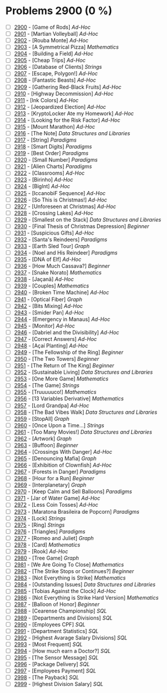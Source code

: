 # Problems 2900 (0 %)


- [ ] [2900](https://www.beecrowd.com.br/judge/en/problems/view/2900) - [Game of Rods] *Ad-Hoc*
- [ ] [2901](https://www.beecrowd.com.br/judge/en/problems/view/2901) - [Martian Volleyball] *Ad-Hoc*
- [ ] [2902](https://www.beecrowd.com.br/judge/en/problems/view/2902) - [Rouba Monte] *Ad-Hoc*
- [ ] [2903](https://www.beecrowd.com.br/judge/en/problems/view/2903) - [A Symmetrical Pizza] *Mathematics*
- [ ] [2904](https://www.beecrowd.com.br/judge/en/problems/view/2904) - [Building a Field] *Ad-Hoc*
- [ ] [2905](https://www.beecrowd.com.br/judge/en/problems/view/2905) - [Cheap Trips] *Ad-Hoc*
- [ ] [2906](https://www.beecrowd.com.br/judge/en/problems/view/2906) - [Database of Clients] *Strings*
- [ ] [2907](https://www.beecrowd.com.br/judge/en/problems/view/2907) - [Escape, Polygon!] *Ad-Hoc*
- [ ] [2908](https://www.beecrowd.com.br/judge/en/problems/view/2908) - [Fantastic Beasts] *Ad-Hoc*
- [ ] [2909](https://www.beecrowd.com.br/judge/en/problems/view/2909) - [Gathering Red-Black Fruits] *Ad-Hoc*
- [ ] [2910](https://www.beecrowd.com.br/judge/en/problems/view/2910) - [Highway Decommission] *Ad-Hoc*
- [ ] [2911](https://www.beecrowd.com.br/judge/en/problems/view/2911) - [Ink Colors] *Ad-Hoc*
- [ ] [2912](https://www.beecrowd.com.br/judge/en/problems/view/2912) - [Jeopardized Election] *Ad-Hoc*
- [ ] [2913](https://www.beecrowd.com.br/judge/en/problems/view/2913) - [KryptoLocker Ate my Homework] *Ad-Hoc*
- [ ] [2914](https://www.beecrowd.com.br/judge/en/problems/view/2914) - [Looking for the Risk Factor] *Ad-Hoc*
- [ ] [2915](https://www.beecrowd.com.br/judge/en/problems/view/2915) - [Mount Marathon] *Ad-Hoc*
- [ ] [2916](https://www.beecrowd.com.br/judge/en/problems/view/2916) - [The Note] *Data Structures and Libraries*
- [ ] [2917](https://www.beecrowd.com.br/judge/en/problems/view/2917) - [String] *Paradigms*
- [ ] [2918](https://www.beecrowd.com.br/judge/en/problems/view/2918) - [Smart Digits] *Paradigms*
- [ ] [2919](https://www.beecrowd.com.br/judge/en/problems/view/2919) - [Best Order] *Paradigms*
- [ ] [2920](https://www.beecrowd.com.br/judge/en/problems/view/2920) - [Small Number] *Paradigms*
- [ ] [2921](https://www.beecrowd.com.br/judge/en/problems/view/2921) - [Alien Charts] *Paradigms*
- [ ] [2922](https://www.beecrowd.com.br/judge/en/problems/view/2922) - [Classrooms] *Ad-Hoc*
- [ ] [2923](https://www.beecrowd.com.br/judge/en/problems/view/2923) - [Birinho] *Ad-Hoc*
- [ ] [2924](https://www.beecrowd.com.br/judge/en/problems/view/2924) - [BigInt] *Ad-Hoc*
- [ ] [2925](https://www.beecrowd.com.br/judge/en/problems/view/2925) - [IccanobiF Sequence] *Ad-Hoc*
- [ ] [2926](https://www.beecrowd.com.br/judge/en/problems/view/2926) - [So This is Christmas!] *Ad-Hoc*
- [ ] [2927](https://www.beecrowd.com.br/judge/en/problems/view/2927) - [Unforeseen at Christmas] *Ad-Hoc*
- [ ] [2928](https://www.beecrowd.com.br/judge/en/problems/view/2928) - [Crossing Lakes] *Ad-Hoc*
- [ ] [2929](https://www.beecrowd.com.br/judge/en/problems/view/2929) - [Smallest on the Stack] *Data Structures and Libraries*
- [ ] [2930](https://www.beecrowd.com.br/judge/en/problems/view/2930) - [Final Thesis of Christmas Depression] *Beginner*
- [ ] [2931](https://www.beecrowd.com.br/judge/en/problems/view/2931) - [Suspicious Gifts] *Ad-Hoc*
- [ ] [2932](https://www.beecrowd.com.br/judge/en/problems/view/2932) - [Santa's Reindeers] *Paradigms*
- [ ] [2933](https://www.beecrowd.com.br/judge/en/problems/view/2933) - [Earth Sled Tour] *Graph*
- [ ] [2934](https://www.beecrowd.com.br/judge/en/problems/view/2934) - [Noel and His Reindeer] *Paradigms*
- [ ] [2935](https://www.beecrowd.com.br/judge/en/problems/view/2935) - [DNA of Elf] *Ad-Hoc*
- [ ] [2936](https://www.beecrowd.com.br/judge/en/problems/view/2936) - [How Much Cassava?] *Beginner*
- [ ] [2937](https://www.beecrowd.com.br/judge/en/problems/view/2937) - [Snake Norato] *Mathematics*
- [ ] [2938](https://www.beecrowd.com.br/judge/en/problems/view/2938) - [Jaçanã] *Ad-Hoc*
- [ ] [2939](https://www.beecrowd.com.br/judge/en/problems/view/2939) - [Couples] *Mathematics*
- [ ] [2940](https://www.beecrowd.com.br/judge/en/problems/view/2940) - [Broken Time Machine] *Ad-Hoc*
- [ ] [2941](https://www.beecrowd.com.br/judge/en/problems/view/2941) - [Optical Fiber] *Graph*
- [ ] [2942](https://www.beecrowd.com.br/judge/en/problems/view/2942) - [Bits Mixing] *Ad-Hoc*
- [ ] [2943](https://www.beecrowd.com.br/judge/en/problems/view/2943) - [Smider Pan] *Ad-Hoc*
- [ ] [2944](https://www.beecrowd.com.br/judge/en/problems/view/2944) - [Emergency in Manaus] *Ad-Hoc*
- [ ] [2945](https://www.beecrowd.com.br/judge/en/problems/view/2945) - [Monitor] *Ad-Hoc*
- [ ] [2946](https://www.beecrowd.com.br/judge/en/problems/view/2946) - [Dabriel and the Divisibility] *Ad-Hoc*
- [ ] [2947](https://www.beecrowd.com.br/judge/en/problems/view/2947) - [Correct Answers] *Ad-Hoc*
- [ ] [2948](https://www.beecrowd.com.br/judge/en/problems/view/2948) - [Açaí Planting] *Ad-Hoc*
- [ ] [2949](https://www.beecrowd.com.br/judge/en/problems/view/2949) - [The Fellowship of the Ring] *Beginner*
- [ ] [2950](https://www.beecrowd.com.br/judge/en/problems/view/2950) - [The Two Towers] *Beginner*
- [ ] [2951](https://www.beecrowd.com.br/judge/en/problems/view/2951) - [The Return of The King] *Beginner*
- [ ] [2952](https://www.beecrowd.com.br/judge/en/problems/view/2952) - [Sustainable Living] *Data Structures and Libraries*
- [ ] [2953](https://www.beecrowd.com.br/judge/en/problems/view/2953) - [One More Game] *Mathematics*
- [ ] [2954](https://www.beecrowd.com.br/judge/en/problems/view/2954) - [The Game] *Strings*
- [ ] [2955](https://www.beecrowd.com.br/judge/en/problems/view/2955) - [Truuuuuco!] *Mathematics*
- [ ] [2956](https://www.beecrowd.com.br/judge/en/problems/view/2956) - [13 Variables Derivative] *Mathematics*
- [ ] [2957](https://www.beecrowd.com.br/judge/en/problems/view/2957) - [Lord Grandpa] *Ad-Hoc*
- [ ] [2958](https://www.beecrowd.com.br/judge/en/problems/view/2958) - [The Bad Vibes Walk] *Data Structures and Libraries*
- [ ] [2959](https://www.beecrowd.com.br/judge/en/problems/view/2959) - [StopAll] *Graph*
- [ ] [2960](https://www.beecrowd.com.br/judge/en/problems/view/2960) - [Once Upon a Time...] *Strings*
- [ ] [2961](https://www.beecrowd.com.br/judge/en/problems/view/2961) - [Too Many Movies!] *Data Structures and Libraries*
- [ ] [2962](https://www.beecrowd.com.br/judge/en/problems/view/2962) - [Artwork] *Graph*
- [ ] [2963](https://www.beecrowd.com.br/judge/en/problems/view/2963) - [Buffoon] *Beginner*
- [ ] [2964](https://www.beecrowd.com.br/judge/en/problems/view/2964) - [Crossings With Danger] *Ad-Hoc*
- [ ] [2965](https://www.beecrowd.com.br/judge/en/problems/view/2965) - [Denouncing Mafia] *Graph*
- [ ] [2966](https://www.beecrowd.com.br/judge/en/problems/view/2966) - [Exhibition of Clownfish] *Ad-Hoc*
- [ ] [2967](https://www.beecrowd.com.br/judge/en/problems/view/2967) - [Forests in Danger] *Paradigms*
- [ ] [2968](https://www.beecrowd.com.br/judge/en/problems/view/2968) - [Hour for a Run] *Beginner*
- [ ] [2969](https://www.beecrowd.com.br/judge/en/problems/view/2969) - [Interplanetary] *Graph*
- [ ] [2970](https://www.beecrowd.com.br/judge/en/problems/view/2970) - [Keep Calm and Sell Balloons] *Paradigms*
- [ ] [2971](https://www.beecrowd.com.br/judge/en/problems/view/2971) - [Jar of Water Game] *Ad-Hoc*
- [ ] [2972](https://www.beecrowd.com.br/judge/en/problems/view/2972) - [Less Coin Tosses] *Ad-Hoc*
- [ ] [2973](https://www.beecrowd.com.br/judge/en/problems/view/2973) - [Maratona Brasileira de Popcorn] *Paradigms*
- [ ] [2974](https://www.beecrowd.com.br/judge/en/problems/view/2974) - [Lock] *Strings*
- [ ] [2975](https://www.beecrowd.com.br/judge/en/problems/view/2975) - [Ring] *Strings*
- [ ] [2976](https://www.beecrowd.com.br/judge/en/problems/view/2976) - [Triangles] *Paradigms*
- [ ] [2977](https://www.beecrowd.com.br/judge/en/problems/view/2977) - [Romeo and Juliet] *Graph*
- [ ] [2978](https://www.beecrowd.com.br/judge/en/problems/view/2978) - [Card] *Mathematics*
- [ ] [2979](https://www.beecrowd.com.br/judge/en/problems/view/2979) - [Rook] *Ad-Hoc*
- [ ] [2980](https://www.beecrowd.com.br/judge/en/problems/view/2980) - [Tree Game] *Graph*
- [ ] [2981](https://www.beecrowd.com.br/judge/en/problems/view/2981) - [We Are Going To Close] *Mathematics*
- [ ] [2982](https://www.beecrowd.com.br/judge/en/problems/view/2982) - [The Strike Stops or Continues?] *Beginner*
- [ ] [2983](https://www.beecrowd.com.br/judge/en/problems/view/2983) - [Not Everything is Strike] *Mathematics*
- [ ] [2984](https://www.beecrowd.com.br/judge/en/problems/view/2984) - [Outstanding Issues] *Data Structures and Libraries*
- [ ] [2985](https://www.beecrowd.com.br/judge/en/problems/view/2985) - [Tobias Against the Clock] *Ad-Hoc*
- [ ] [2986](https://www.beecrowd.com.br/judge/en/problems/view/2986) - [Not Everything is Strike Hard Version] *Mathematics*
- [ ] [2987](https://www.beecrowd.com.br/judge/en/problems/view/2987) - [Balloon of Honor] *Beginner*
- [ ] [2988](https://www.beecrowd.com.br/judge/en/problems/view/2988) - [Cearense Championship] *SQL*
- [ ] [2989](https://www.beecrowd.com.br/judge/en/problems/view/2989) - [Departments and Divisions] *SQL*
- [ ] [2990](https://www.beecrowd.com.br/judge/en/problems/view/2990) - [Employees CPF] *SQL*
- [ ] [2991](https://www.beecrowd.com.br/judge/en/problems/view/2991) - [Department Statistics] *SQL*
- [ ] [2992](https://www.beecrowd.com.br/judge/en/problems/view/2992) - [Highest Avarage Salary Divisions] *SQL*
- [ ] [2993](https://www.beecrowd.com.br/judge/en/problems/view/2993) - [Most Frequent] *SQL*
- [ ] [2994](https://www.beecrowd.com.br/judge/en/problems/view/2994) - [How much earn a Doctor?] *SQL*
- [ ] [2995](https://www.beecrowd.com.br/judge/en/problems/view/2995) - [The Sensor Message] *SQL*
- [ ] [2996](https://www.beecrowd.com.br/judge/en/problems/view/2996) - [Package Delivery] *SQL*
- [ ] [2997](https://www.beecrowd.com.br/judge/en/problems/view/2997) - [Employees Payment] *SQL*
- [ ] [2998](https://www.beecrowd.com.br/judge/en/problems/view/2998) - [The Payback] *SQL*
- [ ] [2999](https://www.beecrowd.com.br/judge/en/problems/view/2999) - [Highest Division Salary] *SQL*